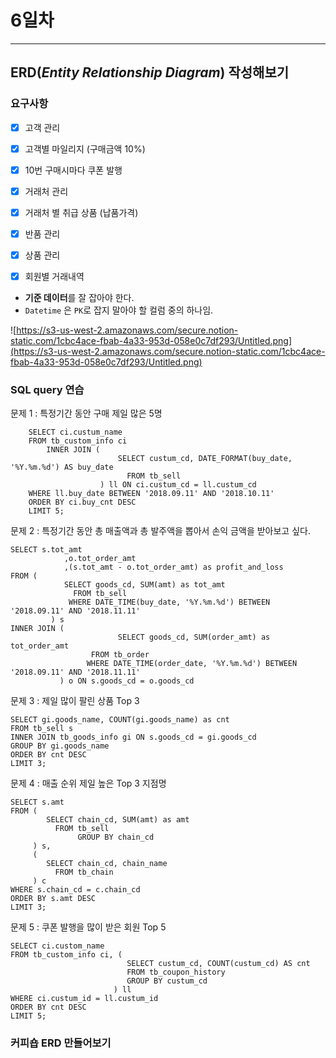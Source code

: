 # 6일차

---



## ERD(*Entity Relationship Diagram*) 작성해보기



### 요구사항

- [x] 고객 관리

- [x] 고객별 마일리지 (구매금액 10%)

- [x] 10번 구매시마다 쿠폰 발행

- [x] 거래처 관리
- [x] 거래처 별 취급 상품 (납품가격)
- [x] 반품 관리
- [x] 상품 관리
- [x] 회원별 거래내역



- **기준 데이터**를 잘 잡아야 한다.
- `Datetime` 은 `PK`로 잡지 말아야 할 컬럼 중의 하나임.



![https://s3-us-west-2.amazonaws.com/secure.notion-static.com/1cbc4ace-fbab-4a33-953d-058e0c7df293/Untitled.png](https://s3-us-west-2.amazonaws.com/secure.notion-static.com/1cbc4ace-fbab-4a33-953d-058e0c7df293/Untitled.png)



### SQL query 연습

문제 1 : 특정기간 동안 구매 제일 많은 5명

```mysql
	SELECT ci.custum_name
	FROM tb_custom_info ci
		INNER JOIN (
        				SELECT custum_cd, DATE_FORMAT(buy_date, '%Y.%m.%d') AS buy_date
            			  FROM tb_sell
        			) ll ON ci.custum_cd = ll.custum_cd
	WHERE ll.buy_date BETWEEN '2018.09.11' AND '2018.10.11'
	ORDER BY ci.buy_cnt DESC
	LIMIT 5;
```



문제 2 : 특정기간 동안 총 매출액과 총 발주액을 뽑아서 손익 금액을 받아보고 싶다.

```mysql
SELECT s.tot_amt
			,o.tot_order_amt
			,(s.tot_amt - o.tot_order_amt) as profit_and_loss
FROM (
	    	SELECT goods_cd, SUM(amt) as tot_amt 
	    	  FROM tb_sell
	    	 WHERE DATE_TIME(buy_date, '%Y.%m.%d') BETWEEN '2018.09.11' AND '2018.11.11'
		 ) s
INNER JOIN (
			    		SELECT goods_cd, SUM(order_amt) as tot_order_amt 
	              FROM tb_order
	             WHERE DATE_TIME(order_date, '%Y.%m.%d') BETWEEN '2018.09.11' AND '2018.11.11'
           ) o ON s.goods_cd = o.goods_cd
```



문제 3 : 제일 많이 팔린 상품 Top 3

```mysql
SELECT gi.goods_name, COUNT(gi.goods_name) as cnt
FROM tb_sell s
INNER JOIN tb_goods_info gi ON s.goods_cd = gi.goods_cd
GROUP BY gi.goods_name
ORDER BY cnt DESC
LIMIT 3;
```



문제 4 : 매출 순위 제일 높은 Top 3 지점명

```mysql
SELECT s.amt
FROM (
		SELECT chain_cd, SUM(amt) as amt
    	  FROM tb_sell
               GROUP BY chain_cd
	 ) s,
	 (
     	SELECT chain_cd, chain_name
          FROM tb_chain
	 ) c
WHERE s.chain_cd = c.chain_cd
ORDER BY s.amt DESC
LIMIT 3;
```



문제 5 : 쿠폰 발행을 많이 받은 회원 Top 5

```mysql
SELECT ci.custom_name
FROM tb_custom_info ci, (
    					  SELECT custum_cd, COUNT(custum_cd) AS cnt 
    					  FROM tb_coupon_history 
    					  GROUP BY custum_cd
					   ) ll
WHERE ci.custum_id = ll.custum_id
ORDER BY cnt DESC
LIMIT 5;
```



### 커피숍 ERD 만들어보기

